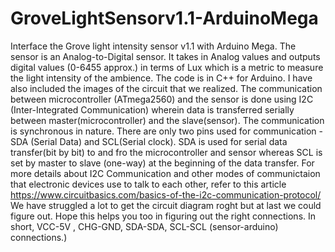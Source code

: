 # GroveLightSensorv1.1-ArduinoMega

Interface the Grove light intensity sensor v1.1 with Arduino Mega. The sensor is an Analog-to-Digital sensor. It takes in Analog values and outputs digital values (0-6455 approx.) in terms of Lux which is a metric to measure the light intensity of the ambience. The code is in C++ for Arduino. I have also included the images of the circuit that we realized. The communication between microcontroller (ATmega2560) and the sensor is done using I2C (Inter-Integrated Communication) wherein data is transferred serially between master(microcontroller) and the slave(sensor). The communication is synchronous in nature. There are only two pins used for communication - SDA (Serial Data) and SCL(Serial clock). SDA is used for serial data transfer(bit by bit) to and fro the microcontroller and sensor whereas SCL is set by master to slave (one-way) at the beginning of the data transfer. For more details about I2C Communication and other modes of communictaion that electronic devices use to talk to each other, refer to this article https://www.circuitbasics.com/basics-of-the-i2c-communication-protocol/ We have struggled a lot to get the circuit diagram roght but at last we could figure out. Hope this helps you too in figuring out the right connections. In short, VCC-5V , CHG-GND, SDA-SDA, SCL-SCL (sensor-arduino) connections.)
